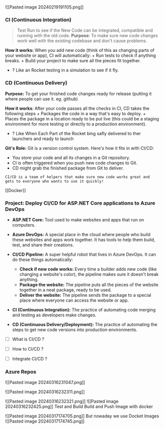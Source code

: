 ![[Pasted image 20240219191105.png]]

### CI (Continuous Integration)
> Test Run to see if the New Code can be integrated, compatible and running with the old code.
**Purpose**: To make sure new code changes work well with the existing codebase and don't cause problems.

**How it works:** When you add new code (think of this as changing parts of your website or app), CI will automatically:
	+ Run tests to check if anything breaks.
	+ Build your project to make sure all the pieces fit together.	
+ ? Like an Rocket testing in a simulation to see if it fly.    

### CD (Continuous Delivery)
**Purpose:** To get your finished code changes ready for release (putting it where people 
can use it. eg. github) 	

**How it works**: After your code passes all the checks in CI, CD takes the following steps
	+ Packages the code in a way that's easy to deploy.
	+ Places the package in a location ready to be put live (this could be a staging environment for more testing or directly to a production environment).
+ ? Like When Each Part of the Rocket bing safly delivered to ther launchers and ready to launch

**Git's Role:**
	Git is a version control system. Here's how it fits in with CI/CD:

- You store your code and all its changes in a Git repository.
- CI is often triggered when you push new code changes to Git.
- CD might grab the finished package from Git to deliver.

```ad-summary
CI/CD is a team of helpers that make sure new code works great and gets to everyone who wants to use it quickly!
```

[[Docker]]

### Project: Deploy CI/CD for ASP.NET Core applications to Azure DevOps

- **ASP.NET Core:** Tool used to make websites and apps that run on computers.

- **Azure DevOps:** A special place in the cloud where people who build these websites and apps work together. It has tools to help them build, test, and share their creations.

- **CI/CD Pipeline:** A super helpful robot that lives in Azure DevOps. It can do these things automatically:
    - **Check if new code works:** Every time a builder adds new code (like changing a website's color), the pipeline makes sure it doesn't break anything.
    - **Package the website:** The pipeline puts all the pieces of the website together in a neat package, ready to be used.
    - **Deliver the website:** The pipeline sends the package to a special place where everyone can access the website or app.

- **CI (Continuous Integration):** The practice of automating code merging and testing as developers make changes.
- **CD (Continuous Delivery/Deployment):** The practice of automating the steps to get new code versions into production environments.

- [ ] What is CI/CD ? 
- [ ] How to CI/CD ?
- [ ] Integrate CI/CD ?


### Azure Repos
![[Pasted image 20240316231047.png]]

![[Pasted image 20240316232311.png]]

![[Pasted image 20240316232321.png]]
![[Pasted image 20240316232425.png]]
Test and Build
Build and Push Image with docker 

![[Pasted image 20240317174705.png]]
But nowaday we use Docket Images
![[Pasted image 20240317174745.png]]